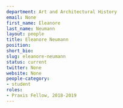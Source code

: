 ```yaml
---
department: Art and Architectural History
email: None
first_name: Eleanore
last_name: Neumann
layout: people
title: Eleanore Neumann
position:
short_bio:
slug: eleanore-neumann
status: current
twitter: None
website: None
people-category:
- student
roles:
- Praxis Fellow, 2018-2019
---
```

